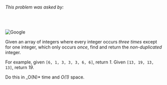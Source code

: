 ###### This problem was asked by:
<br>

![Google](https://upload.wikimedia.org/wikipedia/commons/thumb/2/2f/Google_2015_logo.svg/1200px-Google_2015_logo.svg.png)

Given an array of integers where every integer occurs *three times* except for one integer, which only occurs *once*, find and return the _non-duplicated_ integer.

For example, given `[6, 1, 3, 3, 3, 6, 6]`, return *1*. Given `[13, 19, 13, 13]`, return *19*.

Do this in _O(N)* time and *O(1)* space.

